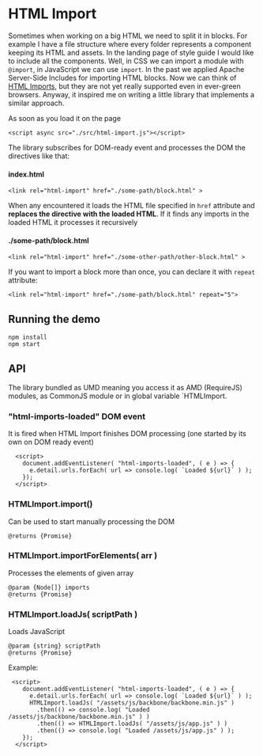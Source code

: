 # HTML Import

Sometimes when working on a big HTML we need to split it in blocks.
For example I have a file structure where every folder represents a component keeping its HTML and assets. In the landing page of style guide I would like to include all the components. Well, in CSS we can import a module with `@import`, in JavaScript we can use `import`. In the past we applied Apache Server-Side Includes for importing HTML blocks. Now we can think of [HTML Imports](https://www.html5rocks.com/en/tutorials/webcomponents/imports/), but they are not yet really supported
even in ever-green browsers. Anyway, it inspired me on writing a little library that implements a similar approach.

As soon as you load it on the page
```
<script async src="./src/html-import.js"></script>
```

The library subscribes for DOM-ready event and processes the DOM the directives like that:

#### index.html
```
<link rel="html-import" href="./some-path/block.html" >
```

When any encountered it loads the HTML file specified in `href` attribute and **replaces the directive with the loaded HTML**.
If it finds any imports in the loaded HTML it processes it recursively

#### ./some-path/block.html
```
<link rel="html-import" href="./some-other-path/other-block.html" >
```

If you want to import a block more than once, you can declare it with `repeat` attribute:

```
<link rel="html-import" href="./some-path/block.html" repeat="5">
```

## Running the demo

```
npm install
npm start
```

## API

The library bundled as UMD meaning you access it as AMD (RequireJS) modules, as CommonJS module or in global variable `HTMLImport.

### "html-imports-loaded" DOM event
It is fired when HTML Import finishes DOM processing (one started by its own on DOM ready event)
```
  <script>
    document.addEventListener( "html-imports-loaded", ( e ) => {
      e.detail.urls.forEach( url => console.log( `Loaded ${url}` ) );
    });
  </script>
```

### HTMLImport.import()
Can be used to start manually processing the DOM
```
@returns {Promise}
```


### HTMLImport.importForElements( arr )
Processes the elements of given array
```
@param {Node[]} imports
@returns {Promise}
```


### HTMLImport.loadJs( scriptPath )
Loads JavaScript
```
@param {string} scriptPath
@returns {Promise}
```
Example:
```
 <script>
    document.addEventListener( "html-imports-loaded", ( e ) => {
      e.detail.urls.forEach( url => console.log( `Loaded ${url}` ) );
      HTMLImport.loadJs( "/assets/js/backbone/backbone.min.js" )
        .then(() => console.log( "Loaded /assets/js/backbone/backbone.min.js" ) )
        .then(() => HTMLImport.loadJs( "/assets/js/app.js" ) )
        .then(() => console.log( "Loaded /assets/js/app.js" ) );
    });
  </script>
```